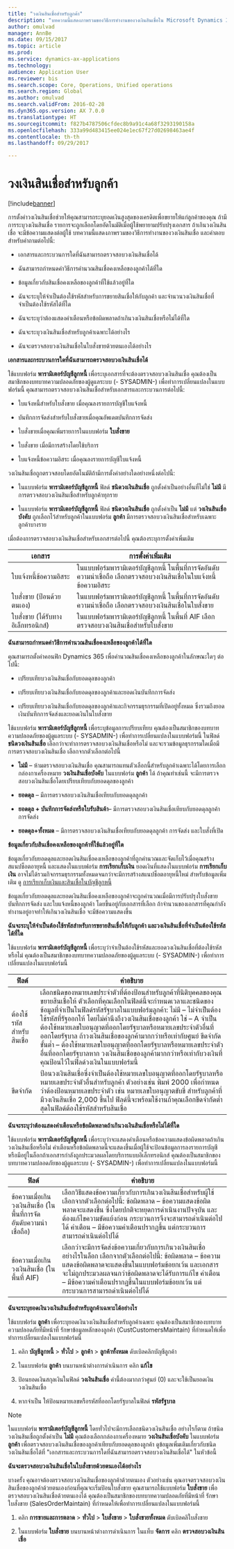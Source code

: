 ```yaml
---
title: "วงเงินสินเชื่อสำหรับลูกค้า"
description: "บทความนี้แสดงภาพรวมของวิธีการทำงานของวงเงินสินเชื่อใน Microsoft Dynamics 365 for Finance and Operations"
author: omulvad
manager: AnnBe
ms.date: 09/15/2017
ms.topic: article
ms.prod: 
ms.service: dynamics-ax-applications
ms.technology: 
audience: Application User
ms.reviewer: bis
ms.search.scope: Core, Operations, Unified operations
ms.search.region: Global
ms.author: omulvad
ms.search.validFrom: 2016-02-28
ms.dyn365.ops.version: AX 7.0.0
ms.translationtype: HT
ms.sourcegitcommit: f827b4787506cfdec8b9a91c4a68f3293190158a
ms.openlocfilehash: 333a99d483415ee024e1ec67f27d02698463ae4f
ms.contentlocale: th-th
ms.lasthandoff: 09/29/2017

---
```


# <a name="credit-limits-for-customers"></a>วงเงินสินเชื่อสำหรับลูกค้า

[!include[banner](../includes/banner.md)]

การตั้งค่าวงเงินสินเชื่อช่วยให้คุณสามารถระบุยอดเงินสูงสุดของเครดิตเพื่อขยายให้แก่ลูกค้าของคุณ ถ้ามีการระบุวงเงินสินเชื่อ รายการจะถูกเลือกโดยอัตโนมัติเมื่อผู้ใช้พยายามปรับปรุงเอกสาร ถ้าเกินวงเงินสินเชื่อ จะมีข้อความแสดงต่อผู้ใช้ บทความนี้แสดงภาพรวมของวิธีการทำงานของวงเงินสินเชื่อ และคำตอบสำหรับคำถามต่อไปนี้:

-   เอกสารและกระบวนการใดที่ฉันสามารถตรวจสอบวงเงินสินเชื่อได้

-   ฉันสามารถกำหนดค่าวิธีการคำนวณสินเชื่อคงเหลือของลูกค้าได้ที่ใด

-   ข้อมูลเกี่ยวกับสินเชื่อคงเหลือของลูกค้าที่ใช้แล้วอยู่ที่ใด

-   ฉันจะระบุให้จำเป็นต้องใช้รหัสสำหรับการขยายสินเชื่อให้กับลูกค้า และจำนวนวงเงินสินเชื่อที่จำเป็นต้องใช้รหัสได้ที่ใด

-   ฉันจะระบุว่าต้องแสดงคำเตือนหรือข้อผิดพลาดถ้าเกินวงเงินสินเชื่อหรือไม่ได้ที่ใด

-   ฉันจะระบุวงเงินสินเชื่อสำหรับลูกค้าเฉพาะได้อย่างไร

-   ฉันจะตรวจสอบวงเงินสินเชื่อในใบสั่งขายด้วยตนเองได้อย่างไร

**เอกสารและกระบวนการใดที่ฉันสามารถตรวจสอบวงเงินสินเชื่อได้**

ใช้แบบฟอร์ม **พารามิเตอร์บัญชีลูกหนี้** เพื่อระบุเอกสารที่จะต้องตรวจสอบวงเงินสินเชื่อ คุณต้องเป็นสมาชิกของบทบาทความปลอดภัยของผู้ดูแลระบบ (- SYSADMIN-) เพื่อทำการเปลี่ยนแปลงในแบบฟอร์มนี้ คุณสามารถตรวจสอบวงเงินสินเชื่อสำหรับเอกสารและกระบวนการต่อไปนี้:

-   ใบแจ้งหนี้สำหรับใบสั่งขาย เมื่อคุณลงรายการบัญชีใบแจ้งหนี้

-   บันทึกการจัดส่งสำหรับใบสั่งขายเมื่อคุณอัพเดตบันทึกการจัดส่ง

-   ใบสั่งขายเมื่อคุณเพิ่มรายการในแบบฟอร์ม **ใบสั่งขาย**

-   ใบสั่งขาย เมื่อมีการสร้างโดยใช้บริการ

-   ใบแจ้งหนี้ข้อความอิสระ เมื่อคุณลงรายการบัญชีใบแจ้งหนี้

วงเงินสินเชื่อถูกตรวจสอบโดยอัตโนมัติถ้ามีการตั้งค่าอย่างใดอย่างหนึ่งต่อไปนี้:

-   ในแบบฟอร์ม **พารามิเตอร์บัญชีลูกหนี้** ฟิลด์ **ชนิดวงเงินสินเชื่อ** ถูกตั้งค่าเป็นอย่างอื่นที่ไม่ใช่ **ไม่มี** มีการตรวจสอบวงเงินสินเชื่อสำหรับลูกค้าทุกราย

-   ในแบบฟอร์ม **พารามิเตอร์บัญชีลูกหนี้** ฟิลด์ **ชนิดวงเงินสินเชื่อ** ถูกตั้งค่าเป็น **ไม่มี** แต่ **วงเงินสินเชื่อบังคับ** ถูกเลือกไว้สำหรับลูกค้าในแบบฟอร์ม **ลูกค้า** มีการตรวจสอบวงเงินสินเชื่อสำหรับเฉพาะลูกค้าบางราย

เมื่อต้องการตรวจสอบวงเงินสินเชื่อสำหรับเอกสารต่อไปนี้ คุณต้องระบุการตั้งค่าเพิ่มเติม

|    เอกสาร                                    |    การตั้งค่าเพิ่มเติม                                                                                                             |
|------------------------------------------------|-----------------------------------------------------------------------------------------------------------------------------------|
|    ใบแจ้งหนี้ข้อความอิสระ                         |    ในแบบฟอร์มพารามิเตอร์บัญชีลูกหนี้ ในพื้นที่การจัดอันดับความน่าเชื่อถือ เลือกตรวจสอบวงเงินสินเชื่อในใบแจ้งหนี้ข้อความอิสระ     |
|    ใบสั่งขาย (ป้อนด้วยตนเอง)            |    ในแบบฟอร์มพารามิเตอร์บัญชีลูกหนี้ ในพื้นที่การจัดอันดับความน่าเชื่อถือ เลือกตรวจสอบวงเงินสินเชื่อในใบสั่งขาย           |
|    ใบสั่งขาย (ได้รับทางอิเล็กทรอนิกส์)     |    ในแบบฟอร์มพารามิเตอร์บัญชีลูกหนี้ ในพื้นที่ AIF เลือกตรวจสอบวงเงินสินเชื่อสำหรับใบสั่งขาย                     |

**ฉันสามารถกำหนดค่าวิธีการคำนวณสินเชื่อคงเหลือของลูกค้าได้ที่ใด**

คุณสามารถตั้งค่าคอนฟิก Dynamics 365 เพื่อคำนวณสินเชื่อคงเหลือของลูกค้าในลักษณะใดๆ ต่อไปนี้:

-   เปรียบเทียบวงเงินสินเชื่อกับยอดดุลของลูกค้า

-   เปรียบเทียบวงเงินสินเชื่อกับยอดดุลของลูกค้าและยอดเงินบันทึกการจัดส่ง

-   เปรียบเทียบวงเงินสินเชื่อกับยอดดุลของลูกค้าและกิจกรรมธุรกรรมที่เปิดอยู่ทั้งหมด ซึ่งรวมถึงยอดเงินบันทึกการจัดส่งและยอดเงินในใบสั่งขาย

ใช้แบบฟอร์ม **พารามิเตอร์บัญชีลูกหนี้** เพื่อระบุข้อมูลการเปรียบเทียบ คุณต้องเป็นสมาชิกของบทบาทความปลอดภัยของผู้ดูแลระบบ (- SYSADMIN-) เพื่อทำการเปลี่ยนแปลงในแบบฟอร์มนี้ ในฟิลด์ **ชนิดวงเงินสินเชื่อ** เลือกว่าจะทำการตรวจสอบวงเงินสินเชื่อหรือไม่ และจะรวมข้อมูลธุรกรรมใดเมื่อมีการตรวจสอบวงเงินสินเชื่อ เลือกจากตัวเลือกต่อไปนี้

-   **ไม่มี** – ห้ามตรวจสอบวงเงินสินเชื่อ คุณสามารถแทนตัวเลือกนี้สำหรับลูกค้าเฉพาะได้โดยการเลือกกล่องกาเครื่องหมาย **วงเงินสินเชื่อบังคับ** ในแบบฟอร์ม **ลูกค้า** ได้ ถ้าคุณทำเช่นนี้ จะมีการตรวจสอบวงเงินสินเชื่อโดยเปรียบเทียบกับยอดดุลของลูกค้า

-   **ยอดดุล** – มีการตรวจสอบวงเงินสินเชื่อเทียบกับยอดดุลลูกค้า

-   **ยอดดุล + บันทึกการจัดส่งหรือใบรับสินค้า**– มีการตรวจสอบวงเงินสินเชื่อเทียบกับยอดดุลลูกค้า การจัดส่ง

-   **ยอดดุล+ทั้งหมด** – มีการตรวจสอบวงเงินสินเชื่อเทียบกับยอดดุลลูกค้า การจัดส่ง และใบสั่งที่เปิด

**ข้อมูลเกี่ยวกับสินเชื่อคงเหลือของลูกค้าที่ใช้แล้วอยู่ที่ใด**

ข้อมูลเกี่ยวกับยอดดุลและยอดเงินสินเชื่อคงเหลือของลูกค้าที่ถูกคำนวณและจัดเก็บไว้เมื่อคุณสร้างสแนปช็อตอายุหนี้ และแสดงในแบบฟอร์ม **การเรียกเก็บเงิน** ยอดเงินที่แสดงในแบบฟอร์ม **การเรียกเก็บเงิน** อาจไม่ได้รวมกิจกรรมธุรกรรมทั้งหมดจนกว่าจะมีการสร้างสแนปช็อตอายุหนี้ใหม่ สำหรับข้อมูลเพิ่มเติม ดู [การเรียกเก็บเงินและสินเชื่อในบัญชีลูกหนี้](https://technet.microsoft.com/en-us/library/hh209221.aspx)

ข้อมูลเกี่ยวกับยอดดุลและยอดเงินสินเชื่อคงเหลือของลูกค้าจะถูกคำนวณเมื่อมีการปรับปรุงใบสั่งขาย บันทึกการจัดส่ง และใบแจ้งหนี้ของลูกค้า โดยขึ้นอยู่กับเอกสารที่เลือก ถ้าจำนวนของเอกสารที่คุณกำลังทำงานอยู่อาจทำให้เกินวงเงินสินเชื่อ จะมีข้อความแสดงขึ้น

**ฉันจะระบุให้จำเป็นต้องใช้รหัสสำหรับการขยายสินเชื่อให้กับลูกค้า และวงเงินสินเชื่อที่จำเป็นต้องใช้รหัสได้ที่ใด**

ใช้แบบฟอร์ม **พารามิเตอร์บัญชีลูกหนี้** เพื่อระบุว่าจำเป็นต้องใช้รหัสและยอดวงเงินสินเชื่อที่ต้องใช้รหัสหรือไม่
คุณต้องเป็นสมาชิกของบทบาทความปลอดภัยของผู้ดูแลระบบ (- SYSADMIN-) เพื่อทำการเปลี่ยนแปลงในแบบฟอร์มนี้

|    ฟิลด์                                    |    คำอธิบาย                                                                                                                                                                                                                                                                                                                                                                                                                                                                                                                                                                                                                                                                                                                                                                                                                                                        |
|---------------------------------------------|-----------------------------------------------------------------------------------------------------------------------------------------------------------------------------------------------------------------------------------------------------------------------------------------------------------------------------------------------------------------------------------------------------------------------------------------------------------------------------------------------------------------------------------------------------------------------------------------------------------------------------------------------------------------------------------------------------------------------------------------------------------------------------------------------------------------------------------------------------------------------|
|    ต้องใช้รหัสสำหรับสินเชื่อ     |    เลือกชนิดของหมายเลขประจำตัวที่ต้องป้อนสำหรับลูกค้าที่นิติบุคคลของคุณขยายสินเชื่อให้ ตัวเลือกที่คุณเลือกในฟิลด์นี้จะกำหนดเวลาและชนิดของข้อมูลที่จำเป็นในฟิลด์รหัสรัฐบาลในแบบฟอร์มลูกค้า: ไม่มี – ไม่จำเป็นต้องใช้รหัสที่รัฐออกให้ โดยไม่คำนึงถึงวงเงินสินเชื่อของลูกค้า     ใช่ – A จำเป็นต้องใช้หมายเลขใบอนุญาตที่ออกโดยรัฐบาลหรือหมายเลขประจำตัวอื่นที่ออกโดยรัฐบาล ถ้าวงเงินสินเชื่อของลูกค้ามากกว่าหรือเท่ากับศูนย์     ขีดจำกัดขั้นต่ำ – ต้องใช้หมายเลขใบอนุญาตที่ออกโดยรัฐบาลหรือหมายเลขประจำตัวอื่นที่ออกโดยรัฐบาลหาก วงเงินสินเชื่อของลูกค้ามากกว่าหรือเท่ากับวงเงินที่คุณป้อนไว้ในฟิลด์วงเงินในแบบฟอร์มนี้        |
|    ขีดจำกัด                                    |    ป้อนวงเงินสินเชื่อซึ่งจำเป็นต้องใช้หมายเลขใบอนุญาตที่ออกโดยรัฐบาลหรือหมายเลขประจำตัวอื่นสำหรับลูกค้า    ตัวอย่างเช่น พิมพ์ 2000 เพื่อกำหนดว่าต้องป้อนหมายเลขประจำตัว เช่น หมายเลขใบอนุญาตขับขี่ สำหรับลูกค้าที่มีวงเงินสินเชื่อ 2,000 ขึ้นไป    ฟิลด์นี้จะพร้อมใช้งานถ้าคุณเลือกขีดจำกัดต่ำสุดในฟิลด์ต้องใช้รหัสสำหรับสินเชื่อ                                                                                                                                                                                                                                                                                                                                                                                                                                         |

**ฉันจะระบุว่าต้องแสดงคำเตือนหรือข้อผิดพลาดถ้าเกินวงเงินสินเชื่อหรือไม่ได้ที่ใด**

ใช้แบบฟอร์ม **พารามิเตอร์บัญชีลูกหนี้** เพื่อระบุว่าจะแสดงคำเตือนหรือข้อความแสดงข้อผิดพลาดถ้าเกินวงเงินสินเชื่อหรือไม่ คำเตือนหรือข้อผิดพลาดนี้จะแสดงขึ้นเมื่อผู้ใช้จะป้อนข้อมูลการลงรายการบัญชี หรือมีอยู่ในล็อกถ้าเอกสารกำลังถูกประมวลผลโดยบริการแบบอิเล็กทรอนิกส์ คุณต้องเป็นสมาชิกของบทบาทความปลอดภัยของผู้ดูแลระบบ (- SYSADMIN-) เพื่อทำการเปลี่ยนแปลงในแบบฟอร์มนี้

|    ฟิลด์                                                               |    คำอธิบาย                                                                                                                                                                                                                                                                                                                                                                                        |
|------------------------------------------------------------------------|-------------------------------------------------------------------------------------------------------------------------------------------------------------------------------------------------------------------------------------------------------------------------------------------------------------------------------------------------------------------------------------------------------|
|    ข้อความเมื่อเกินวงเงินสินเชื่อ (ในพื้นที่การจัดอันดับความน่าเชื่อถือ)     |    เลือกวิธีแสดงข้อความเกี่ยวกับการเกินวงเงินสินเชื่อสำหรับผู้ใช้ เลือกจากตัวเลือกต่อไปนี้: ข้อผิดพลาด – ข้อความแสดงข้อผิดพลาดจะแสดงขึ้น ซึ่งโดยปกติจะหยุดการดำเนินงานปัจจุบัน และต้องแก้ไขความขัดแย้งก่อน กระบวนการจึงจะสามารถดำเนินต่อไปได้     คำเตือน – มีข้อความคำเตือนปรากฏขึ้น แต่กระบวนการสามารถดำเนินต่อไปได้                     |
|    ข้อความเมื่อเกินวงเงินสินเชื่อ (ในพื้นที่ AIF)               |    เลือกว่าจะมีการจัดส่งข้อความเกี่ยวกับการเกินวงเงินสินเชื่ออย่างไรในล็อก เลือกจากตัวเลือกต่อไปนี้: ข้อผิดพลาด – ข้อความแสดงข้อผิดพลาดจะแสดงขึ้นในแบบฟอร์มข้อยกเว้น และเอกสารจะไม่ถูกประมวลผลจนกว่าข้อผิดพลาดจะได้รับการแก้ไข     คำเตือน – มีข้อความคำเตือนปรากฏขึ้นในแบบฟอร์มข้อยกเว้น แต่กระบวนการสามารถดำเนินต่อไปได้        |

**ฉันจะระบุยอดเงินวงเงินสินเชื่อสำหรับลูกค้าเฉพาะได้อย่างไร**

ใช้แบบฟอร์ม **ลูกค้า** เพื่อระบุยอดเงินวงเงินสินเชื่อสำหรับลูกค้าเฉพาะ คุณต้องเป็นสมาชิกของบทบาทความปลอดภัยที่มีหน้าที่ รักษาข้อมูลหลักของลูกค้า (CustCustomersMaintain) ที่กำหนดให้เพื่อทำการเปลี่ยนแปลงในแบบฟอร์มนี้

1.  คลิก **บัญชีลูกหนี้** \> **ทั่วไป** \> **ลูกค้า** \> **ลูกค้าทั้งหมด** ดับเบิลคลิกบัญชีลูกค้า 

2.  ในแบบฟอร์ม **ลูกค้า** บนบานหน้าต่างการดำเนินการ คลิก **แก้ไข**

3.  ป้อนยอดเงินสกุลเงินในฟิลด์ **วงเงินสินเชื่อ** ค่านี้ต้องมากกว่าศูนย์ (0) และจะใช้เป็นยอดเงินวงเงินสินเชื่อ

4.  หากจำเป็น ให้ป้อนหมายเลขหรือรหัสที่ออกโดยรัฐบาลในฟิลด์ **รหัสรัฐบาล**

> [!NOTE]
> ในแบบฟอร์ม **พารามิเตอร์บัญชีลูกหนี้** โดยทั่วไปจะมีการเลือกชนิดวงเงินสินเชื่อ อย่างไรก็ตาม ถ้าชนิดวงเงินสินเชื่อถูกตั้งค่าเป็น **ไม่มี** คุณต้องเลือกกล่องกาเครื่องหมาย **วงเงินสินเชื่อบังคับ** ในแบบฟอร์ม **ลูกค้า** เพื่อตรวจสอบวงเงินสินเชื่อของลูกค้าเทียบกับยอดดุลของลูกค้า ดูข้อมูลเพิ่มเติมเกี่ยวกับชนิดวงเงินสินเชื่อได้ที่ "เอกสารและกระบวนการใดที่ฉันสามารถตรวจสอบวงเงินสินเชื่อได้" ในหัวข้อนี้ 

**ฉันจะตรวจสอบวงเงินสินเชื่อในใบสั่งขายด้วยตนเองได้อย่างไร**

บางครั้ง คุณอาจต้องตรวจสอบวงเงินสินเชื่อของลูกค้าด้วยตนเอง ตัวอย่างเช่น คุณอาจตรวจสอบวงเงินสินเชื่อของลูกค้าด้วยตนเองก่อนที่คุณจะเริ่มป้อนใบสั่งขาย คุณสามารถใช้แบบฟอร์ม **ใบสั่งขาย** เพื่อตรวจสอบวงเงินสินเชื่อด้วยตนเองได้ คุณต้องเป็นสมาชิกของบทบาทความปลอดภัยที่มีหน้าที่ รักษาใบสั่งขาย (SalesOrderMaintain) ที่กำหนดให้เพื่อทำการเปลี่ยนแปลงในแบบฟอร์มนี้

1.  คลิก **การขายและการตลาด** \> **ทั่วไป** \> **ใบสั่งขาย** \> **ใบสั่งขายทั้งหมด** ดับเบิลคลิใบสั่งขาย 

2.  ในแบบฟอร์ม **ใบสั่งขาย** บนบานหน้าต่างการดำเนินการ ในแท็บ **จัดการ** คลิก **ตรวจสอบวงเงินสินเชื่อ**

